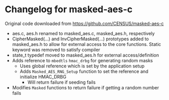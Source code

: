 # Changelog for masked-aes-c

Original code downloaded from https://github.com/CENSUS/masked-aes-c

- aes.c, aes.h renamed to masked_aes.c, masked_aes.h, respectively
- CipherMasked(...) and InvCipherMasked(...) prototypes added to masked_aes.h
  to allow for external access to the core functions. Static keyword was removed
  to satisfy compiler
- state_t typedef moved to masked_aes.h for external access/definition
- Adds reference to `mbedtls` `hmac_drbg` for generating random masks
    - Uses global reference which is set by the application setup
    - Adds `Masked_AES_RNG_Setup` function to set the reference and initialize
      HMAC_DRBG
        - Will return failure if seeding fails
- Modifies `Masked` functions to return failure if getting a random number fails